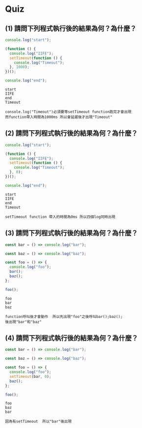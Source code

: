 # Quiz

## (1) 請問下列程式執行後的結果為何？為什麼？

```js
console.log("start");

(function () {
  console.log("IIFE");
  setTimeout(function () {
    console.log("Timeout");
  }, 1000);
})();

console.log("end");

```
    start
    IIFE
    end
    Timeout
    
    console.log("Timeout")必須要等setTimeout function跑完才會出現
    而function帶入時間為1000ms 所以會延遲後才出現"Timeout"

## (2) 請問下列程式執行後的結果為何？為什麼？

```js
console.log("start");

(function () {
  console.log("IIFE");
  setTimeout(function () {
    console.log("Timeout");
  }, 0);
})();

console.log("end");

```
    start
    IIFE
    end
    Timeout

    setTimeout function 帶入的時間為0ms 所以四個log同時出現

## (3) 請問下列程式執行後的結果為何？為什麼？

```js
const bar = () => console.log("bar");

const baz = () => console.log("baz");

const foo = () => {
  console.log("foo");
  bar();
  baz();
};

foo();

```
    foo
    bar
    baz

    function呼叫後才會動作  所以先出現"foo"之後呼叫bar();baz();
    後出現"bar"和"baz"

## (4) 請問下列程式執行後的結果為何？為什麼？

```js
const bar = () => console.log("bar");

const baz = () => console.log("baz");

const foo = () => {
  console.log("foo");
  setTimeout(bar, 0);
  baz();
};

foo();

```
    foo
    baz
    bar

    因為有setTimeout  所以"bar"後出現